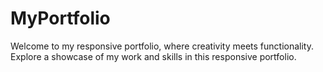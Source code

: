 # MyPortfolio
Welcome to my responsive portfolio, where creativity meets functionality.
Explore a showcase of my work and skills in this responsive portfolio.
